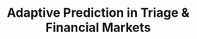 ---
title: "Adaptive Prediction in Triage & Financial Markets"
internal-link: triage-and-stock-market
research-category: # 'Novelties in Systems'
layout: none
description: "This project explores how multimodal learning can improve decision-making in high-stakes domains like medical triage and stock market prediction. We model temporal and semantic signals — including vitals, news, and sentiment — to forecast outcomes under uncertainty. The research emphasizes cross-domain learning and robust performance on evolving, real-world data streams."
# <!--and novelty--> 
researchers: "KMA Solaiman (PI), Adam Sayeed, Joshua Sebastian"
# website-separation-category: 'c3'
rank: 7
publication_slug: 
# - 2014-ug-thesis-poster-c3
---